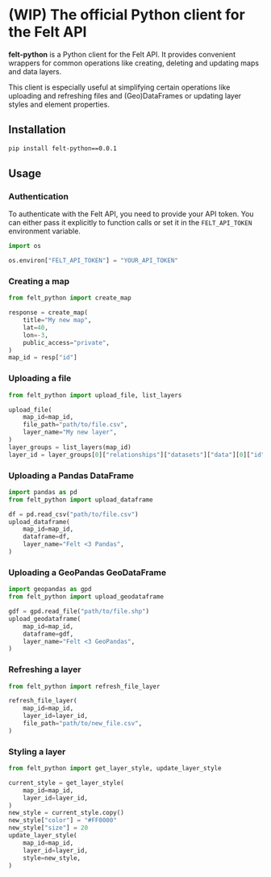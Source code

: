(WIP) The official Python client for the Felt API
===========================================

**felt-python** is a Python client for the Felt API. It provides convenient wrappers for
common operations like creating, deleting and updating maps and data layers.

This client is especially useful at simplifying certain operations like uploading and
refreshing files and (Geo)DataFrames or updating layer styles and element properties.

## Installation

```bash
pip install felt-python==0.0.1
```

## Usage

### Authentication

To authenticate with the Felt API, you need to provide your API token. You can either 
pass it explicitly to function calls or set it in the `FELT_API_TOKEN` environment variable.

```python
import os

os.environ["FELT_API_TOKEN"] = "YOUR_API_TOKEN"
```

### Creating a map

```python
from felt_python import create_map

response = create_map(
    title="My new map",
    lat=40,
    lon=-3,
    public_access="private",
)
map_id = resp["id"]
```

### Uploading a file

```python
from felt_python import upload_file, list_layers

upload_file(
    map_id=map_id,
    file_path="path/to/file.csv",
    layer_name="My new layer",
)
layer_groups = list_layers(map_id)
layer_id = layer_groups[0]["relationships"]["datasets"]["data"][0]["id"]
```

### Uploading a Pandas DataFrame
```python
import pandas as pd
from felt_python import upload_dataframe

df = pd.read_csv("path/to/file.csv")
upload_dataframe(
    map_id=map_id,
    dataframe=df,
    layer_name="Felt <3 Pandas",
)
```

### Uploading a GeoPandas GeoDataFrame
```python
import geopandas as gpd
from felt_python import upload_geodataframe

gdf = gpd.read_file("path/to/file.shp")
upload_geodataframe(
    map_id=map_id,
    dataframe=gdf,
    layer_name="Felt <3 GeoPandas",
)
```

### Refreshing a layer
```python
from felt_python import refresh_file_layer

refresh_file_layer(
    map_id=map_id,
    layer_id=layer_id,
    file_path="path/to/new_file.csv",
)
```

### Styling a layer
```python
from felt_python import get_layer_style, update_layer_style

current_style = get_layer_style(
    map_id=map_id,
    layer_id=layer_id,
)
new_style = current_style.copy()
new_style["color"] = "#FF0000"
new_style["size"] = 20
update_layer_style(
    map_id=map_id,
    layer_id=layer_id,
    style=new_style,
)
```
